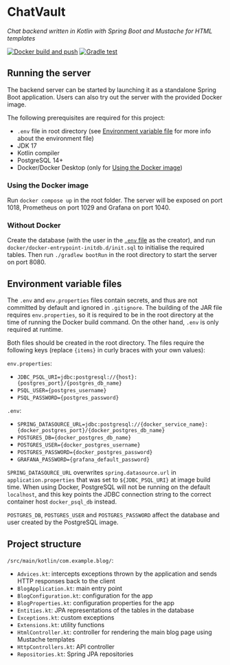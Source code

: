 # ChatVault

_Chat backend written in Kotlin with Spring Boot and Mustache for HTML templates_

[![Docker build and push](https://github.com/zxisatree/chatvault/actions/workflows/docker.yml/badge.svg)](https://github.com/zxisatree/chatvault/actions/workflows/docker.yml)
[![Gradle test](https://github.com/zxisatree/chatvault/actions/workflows/test.yml/badge.svg)](https://github.com/zxisatree/chatvault/actions/workflows/test.yml)

## Running the server

The backend server can be started by launching it as a standalone Spring Boot application. Users can also try out the server with the provided Docker image.

The following prerequisites are required for this project:

- `.env` file in root directory (see [Environment variable file](#environment-variable-files) for more info about the environment file)
- JDK 17
- Kotlin compiler
- PostgreSQL 14+
- Docker/Docker Desktop (only for [Using the Docker image](#using-the-docker-image))

### Using the Docker image

Run `docker compose up` in the root folder. The server will be exposed on port 1018, Prometheus on port 1029 and Grafana on port 1040.

### Without Docker

Create the database (with the user in the [`.env` file](#environment-variable-files) as the creator), and run `docker/docker-entrypoint-initdb.d/init.sql` to initialise the required tables. Then run `./gradlew bootRun` in the root directory to start the server on port 8080.

## Environment variable files

The `.env` and `env.properties` files contain secrets, and thus are not committed by default and ignored in `.gitignore`. The building of the JAR file requires `env.properties`, so it is required to be in the root directory at the time of running the Docker build command. On the other hand, `.env` is only required at runtime.

Both files should be created in the root directory. The files require the following keys (replace `{items}` in curly braces with your own values):

`env.properties`:

- `JDBC_PSQL_URI=jdbc:postgresql://{host}:{postgres_port}/{postgres_db_name}`
- `PSQL_USER={postgres_username}`
- `PSQL_PASSWORD={postgres_password}`

`.env`:

- `SPRING_DATASOURCE_URL=jdbc:postgresql://{docker_service_name}:{docker_postgres_port}/{docker_postgres_db_name}`
- `POSTGRES_DB={docker_postgres_db_name}`
- `POSTGRES_USER={docker_postgres_username}`
- `POSTGRES_PASSWORD={docker_postgres_password}`
- `GRAFANA_PASSWORD={grafana_default_password}`

`SPRING_DATASOURCE_URL` overwrites `spring.datasource.url` in `application.properties` that was set to `${JDBC_PSQL_URI}` at image build time. When using Docker, PostgreSQL will not be running on the default `localhost`, and this key points the JDBC connection string to the correct container host `docker_psql_db` instead.

`POSTGRES_DB`, `POSTGRES_USER` and `POSTGRES_PASSWORD` affect the database and user created by the PostgreSQL image.

## Project structure

`/src/main/kotlin/com.example.blog/`:

- `Advices.kt`: intercepts exceptions thrown by the application and sends HTTP responses back to the client
- `BlogApplication.kt`: main entry point
- `BlogConfiguration.kt`: configuration for the app
- `BlogProperties.kt`: configuration properties for the app
- `Entities.kt`: JPA representations of the tables in the database
- `Exceptions.kt`: custom exceptions
- `Extensions.kt`: utility functions
- `HtmlController.kt`: controller for rendering the main blog page using Mustache templates
- `HttpControllers.kt`: API controller
- `Repositories.kt`: Spring JPA repositories
